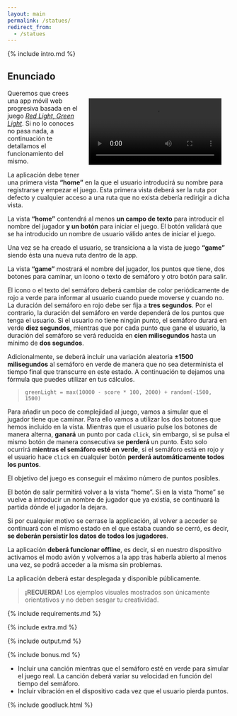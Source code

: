 ```yaml
---
layout: main
permalink: /statues/
redirect_from:
  - /statues
---
```


{% include intro.md %}

## Enunciado

<video style="float: right; margin: 20px" controls autoplay>
  <source src="{{ '/assets/movies/statues.mov' | relative_url }}" type="video/mp4">
  <img src="{{ '/assets/images/statues.gif' | relative_url }}" alt="Ejemplo de ejecución">
</video>

Queremos que crees una app móvil web progresiva basada en el juego [_Red Light, Green Light_](https://en.wikipedia.org/wiki/Statues_(game)). Si no lo conoces no pasa nada, a continuación te detallamos el funcionamiento del mismo.

La aplicación debe tener una primera vista **“home”** en la que el usuario introducirá su nombre para registrarse y empezar el juego. Esta primera vista deberá ser la ruta por defecto y cualquier acceso a una ruta que no exista debería redirigir a dicha vista.

La vista **“home”** contendrá al menos **un campo de texto** para introducir el nombre del jugador **y un botón** para iniciar el juego. El botón validará que se ha introducido un nombre de usuario válido antes de iniciar el juego.

Una vez se ha creado el usuario, se transiciona a la vista de juego **“game”** siendo ésta una nueva ruta dentro de la app.

La vista **“game”** mostrará el nombre del jugador, los puntos que tiene, dos botones para caminar, un icono o texto de semáforo y otro botón para salir.

El icono o el texto del semáforo deberá cambiar de color periódicamente de rojo a verde para informar al usuario cuando puede moverse y cuando no. La duración del semáforo en rojo debe ser fija a **tres segundos**. Por el contrario, la duración del semáforo en verde dependerá de los puntos que tenga el usuario. Si el usuario no tiene ningún punto, el semáforo durará en verde **diez segundos**, mientras que por cada punto que gane el usuario, la duración del semáforo se verá reducida en **cien milisegundos** hasta un mínimo de **dos segundos**.

Adicionalmente, se deberá incluir una variación aleatoria **±1500 milisegundos** al semáforo en verde de manera que no sea determinista el tiempo final que transcurre en este estado. A continuación te dejamos una fórmula que puedes utilizar en tus cálculos.

> `greenLight = max(10000 - score * 100, 2000) + random(-1500, 1500)`

Para añadir un poco de complejidad al juego, vamos a simular que el jugador tiene que caminar. Para ello vamos a utilizar los dos botones que hemos incluido en la vista. Mientras que el usuario pulse los botones de manera alterna, **ganará** un punto por cada `click`, sin embargo, si se pulsa el mismo botón de manera consecutiva se **perderá** un punto. Esto solo ocurrirá **mientras el semáforo esté en verde**, si el semáforo está en rojo y el usuario hace `click` en cualquier botón **perderá automáticamente todos los puntos**.

El objetivo del juego es conseguir el máximo número de puntos posibles.

El botón de salir permitirá volver a la vista “home”. Si en la vista “home” se vuelve a introducir un nombre de jugador que ya existía, se continuará la partida dónde el jugador la dejara.

Si por cualquier motivo se cerrase la applicación, al volver a acceder se continuará con el mismo estado en el que estaba cuando se cerró, es decir, **se deberán persistir los datos de todos los jugadores**.

La aplicación **deberá funcionar offline**, es decir, si en nuestro dispositivo activamos el modo avión y volvemos a la app tras haberla abierto al menos una vez, se podrá acceder a la misma sin problemas.

La aplicación deberá estar desplegada y disponible públicamente.

> **¡RECUERDA!** Los ejemplos visuales mostrados son únicamente orientativos y no deben sesgar tu creatividad.

{% include requirements.md %}

{% include extra.md %}

{% include output.md %}

{% include bonus.md %}

- Incluir una canción mientras que el semáforo esté en verde para simular el juego real. La canción deberá variar su velocidad en función del tiempo del semáforo.
- Incluir vibración en el dispositivo cada vez que el usuario pierda puntos.

{% include goodluck.html %}
